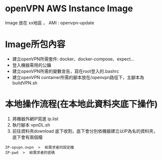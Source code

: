 # openVPN AWS Instance Image
Image 放在 xx地區 ， AMI : openvpn-update

# Image所包內容
* 建立openVPN所需套件: docker、docker-compose、expect...
* 登入機器需用的公鑰
* 建立openVPN所需的變數宣告，寫在root登入的.bashrc
* 建立openVPN container所需的腳本放在/openvpn路徑下，主腳本為buildVPN.sh

# 本地操作流程(在本地此資料夾底下操作)
1. 將機器外網IP寫進 ip.list
2. 執行腳本 vpnDL.sh
3. 前往資料夾download 底下收割，底下會分別依機器建立以IP為名的資料夾，底下會有兩個檔

```
IP-opvpn.ovpn  >  給需求者的設定檔
IP-pwd  >  給需求者的密碼
```
